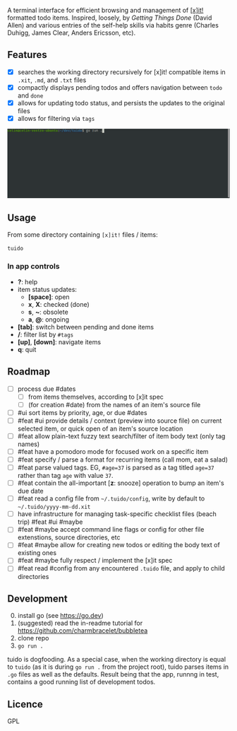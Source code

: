 A terminal interface for efficient browsing and management of [[x]it!](https://github.com/jotaen/xit) formatted todo items. Inspired, loosely, by _Getting Things Done_ (David Allen) and various entries of the self-help skills via habits genre (Charles Duhigg, James Clear, Anders Ericsson, etc).

## Features

- [x] searches the working directory recursively for [x]it! compatible items in `.xit`, `.md`, and `.txt` files
- [x] compactly displays pending todos and offers navigation between `todo` and `done`
- [x] allows for updating todo status, and persists the updates to the original files
- [x] allows for filtering via `tags`

![tuidi preview](./preview.gif)

## Usage

From some directory containing `[x]it!` files / items:

```
tuido
```

### In app controls

- **?**: help
- item status updates:
  - **[space]**: open
  - **x**, **X**: checked (done)
  - **s**, **~**: obsolete
  - **a**, **@**: ongoing
- **[tab]**: switch between pending and done items
- **/**: filter list by `#tags`
- **[up]**, **[down]**: navigate items
- **q**: quit

## Roadmap

- [ ] process due #dates
  - [ ] from items themselves, according to [x]it spec
  - [ ] (for creation #date) from the names of an item's source file
- [ ] #ui sort items by priority, age, or due #dates
- [ ] #feat #ui provide details / context (preview into source file) on current selected item, or quick open of an item's source location
- [ ] #feat allow plain-text fuzzy text search/filter of item body text (only tag names)
- [ ] #feat have a pomodoro mode for focused work on a specific item
- [ ] #feat specify / parse a format for recurring items (call mom, eat a salad)
- [ ] #feat parse valued tags. EG, `#age=37` is parsed as a tag titled `age=37` rather than tag `age` with value `37`.
- [ ] #feat contain the all-important [__z__: snooze] operation to bump an item's due date
- [ ] #feat read a config file from `~/.tuido/config`, write by default to `~/.tuido/yyyy-mm-dd.xit`
- [ ] have infrastructure for managing task-specific checklist files (beach trip) #feat #ui #maybe
- [ ] #feat #maybe accept command line flags or config for other file extenstions, source directories, etc
- [ ] #feat #maybe allow for creating new todos or editing the body text of existing ones
- [ ] #feat #maybe fully respect / implement the [x]it spec
- [ ] #feat read #config from any encountered `.tuido` file, and apply to child directories

## Development

0. install go (see https://go.dev)
1. (suggested) read the in-readme tutorial for https://github.com/charmbracelet/bubbletea
2. clone repo
3. `go run .`

tuido is dogfooding. As a special case, when the working directory is equal to `tuido` (as it is during `go run .` from the project root), tuido parses items in `.go` files as well as the defaults. Result being that the app, runnng in test, contains a good running list of development todos.

## Licence

GPL

